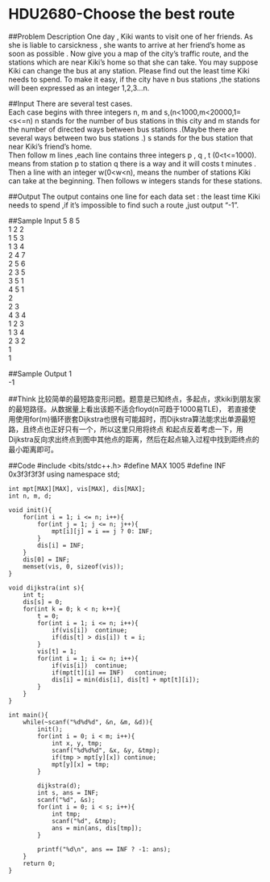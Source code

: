 # HDU2680-Choose the best route

##Problem Description
One day , Kiki wants to visit one of her friends. As she is liable to carsickness , she wants to arrive at her friend’s home as soon as possible . Now give you a map of the city’s traffic route, and the stations which are near Kiki’s home so that she can take. You may suppose Kiki can change the bus at any station. Please find out the least time Kiki needs to spend. To make it easy, if the city have n bus stations ,the stations will been expressed as an integer 1,2,3…n.
 

##Input
There are several test cases.   
Each case begins with three integers n, m and s,(n<1000,m<20000,1=<s<=n) n stands for the number of bus stations in this city and m stands for the number of directed ways between bus stations .(Maybe there are several ways between two bus stations .) s stands for the bus station that near Kiki’s friend’s home.  
Then follow m lines ,each line contains three integers p , q , t (0<t<=1000). means from station p to station q there is a way and it will costs t minutes .  
Then a line with an integer w(0<w<n), means the number of stations Kiki can take at the beginning. Then follows w integers stands for these stations.
 

##Output
The output contains one line for each data set : the least time Kiki needs to spend ,if it’s impossible to find such a route ,just output “-1”.
 

##Sample Input
5 8 5  
1 2 2  
1 5 3  
1 3 4  
2 4 7  
2 5 6  
2 3 5  
3 5 1  
4 5 1  
2  
2 3  
4 3 4  
1 2 3  
1 3 4  
2 3 2  
1  
1  
 

##Sample Output
1  
-1


##Think
比较简单的最短路变形问题。题意是已知终点，多起点，求kiki到朋友家的最短路径。从数据量上看出该题不适合floyd(n可趋于1000易TLE)，
若直接使用使用for(m)循环嵌套Dijkstra也很有可能超时，而Dijkstra算法能求出单源最短路，且终点也正好只有一个，所以这里只用将终点
和起点反着考虑一下，用Dijkstra反向求出终点到图中其他点的距离，然后在起点输入过程中找到距终点的最小距离即可。


##Code
    #include <bits/stdc++.h>
    #define MAX 1005
    #define INF 0x3f3f3f3f
    using namespace std;

    int mpt[MAX][MAX], vis[MAX], dis[MAX];
    int n, m, d;

    void init(){
        for(int i = 1; i <= n; i++){
            for(int j = 1; j <= n; j++){
                mpt[i][j] = i == j ? 0: INF;
            }
            dis[i] = INF;
        }
        dis[0] = INF;
        memset(vis, 0, sizeof(vis));
    }

    void dijkstra(int s){
        int t;
        dis[s] = 0;
        for(int k = 0; k < n; k++){
            t = 0;
            for(int i = 1; i <= n; i++){
                if(vis[i])  continue;
                if(dis[t] > dis[i]) t = i;
            }
            vis[t] = 1;
            for(int i = 1; i <= n; i++){
                if(vis[i])  continue;
                if(mpt[t][i] == INF)   continue;
                dis[i] = min(dis[i], dis[t] + mpt[t][i]);
            }
        }
    }

    int main(){
        while(~scanf("%d%d%d", &n, &m, &d)){
            init();
            for(int i = 0; i < m; i++){
                int x, y, tmp;
                scanf("%d%d%d", &x, &y, &tmp);
                if(tmp > mpt[y][x]) continue;
                mpt[y][x] = tmp;
            }

            dijkstra(d);
            int s, ans = INF;
            scanf("%d", &s);
            for(int i = 0; i < s; i++){
                int tmp;
                scanf("%d", &tmp);
                ans = min(ans, dis[tmp]);
            }

            printf("%d\n", ans == INF ? -1: ans);
        }
        return 0;
    }
